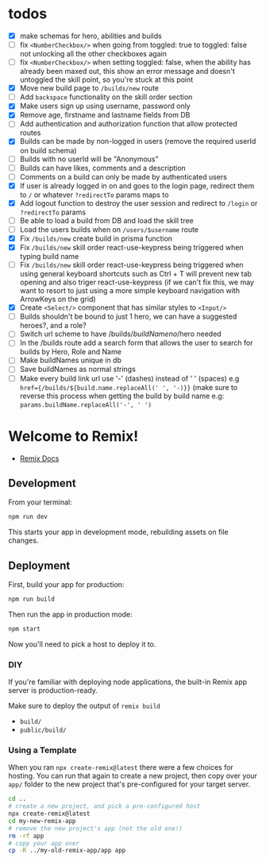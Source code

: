 # todos

- [x] make schemas for hero, abilities and builds
- [ ] fix `<NumberCheckbox/>` when going from toggled: true to toggled: false not unlocking all the other checkboxes again
- [ ] fix `<NumberCheckbox/>` when setting toggled: false, when the ability has already been maxed out, this show an error message and doesn't untoggled the skill point, so you're stuck at this point
- [x] Move new build page to `/builds/new` route
- [ ] Add `backspace` functionality on the skill order section
- [x] Make users sign up using username, password only
- [x] Remove age, firstname and lastname fields from DB
- [ ] Add authentication and authorization function that allow protected routes
- [x] Builds can be made by non-logged in users (remove the required userId on build schema)
- [ ] Builds with no userId will be "Anonymous"
- [ ] Builds can have likes, comments and a description
- [ ] Comments on a build can only be made by authenticated users
- [x] If user is already logged in on and goes to the login page, redirect them to `/` or whatever `?redirectTo` params maps to
- [x] Add logout function to destroy the user session and redirect to `/login` or `?redirectTo` params
- [ ] Be able to load a build from DB and load the skill tree
- [ ] Load the users builds when on `/users/$username` route
- [x] Fix `/builds/new` create build in prisma function
- [x] Fix `/builds/new` skill order react-use-keypress being triggered when typing build name
- [ ] Fix `/builds/new` skill order react-use-keypress being triggered when using general keyboard shortcuts such as Ctrl + T will prevent new tab opening and also triger react-use-keypress (if we can't fix this, we may want to resort to just using a more simple keyboard navigation with ArrowKeys on the grid)
- [x] Create `<Select/>` component that has similar styles to `<Input/>`
- [ ] Builds shouldn't be bound to just 1 hero, we can have a suggested heroes?, and a role?
- [ ] Switch url scheme to have /builds/$buildName no /$hero needed
- [ ] In the /builds route add a search form that allows the user to search for builds by Hero, Role and Name
- [ ] Make buildNames unique in db
- [ ] Save buildNames as normal strings
- [ ] Make every build link url use '-' (dashes) instead of ' ' (spaces) e.g `href={/builds/${build.name.replaceAll(' ', '-)}}` (make sure to reverse this process when getting the build by build name e.g: `params.buildName.replaceAll('-', ' ')`

# Welcome to Remix!

- [Remix Docs](https://remix.run/docs)

## Development

From your terminal:

```sh
npm run dev
```

This starts your app in development mode, rebuilding assets on file changes.

## Deployment

First, build your app for production:

```sh
npm run build
```

Then run the app in production mode:

```sh
npm start
```

Now you'll need to pick a host to deploy it to.

### DIY

If you're familiar with deploying node applications, the built-in Remix app server is production-ready.

Make sure to deploy the output of `remix build`

- `build/`
- `public/build/`

### Using a Template

When you ran `npx create-remix@latest` there were a few choices for hosting. You can run that again to create a new project, then copy over your `app/` folder to the new project that's pre-configured for your target server.

```sh
cd ..
# create a new project, and pick a pre-configured host
npx create-remix@latest
cd my-new-remix-app
# remove the new project's app (not the old one!)
rm -rf app
# copy your app over
cp -R ../my-old-remix-app/app app
```
